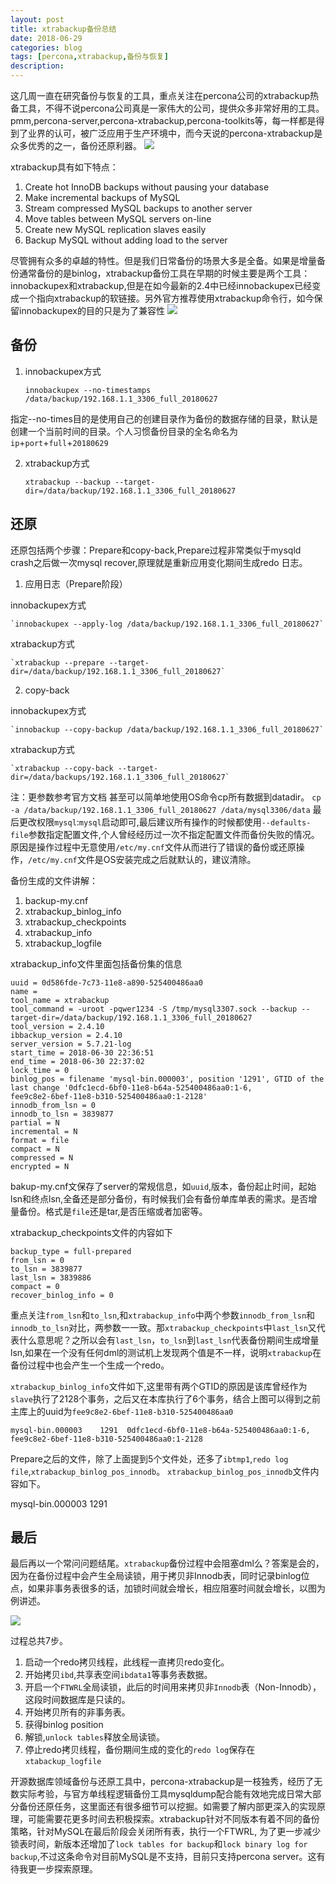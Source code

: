 ```yaml
---
layout: post
title: xtrabackup备份总结
date: 2018-06-29
categories: blog
tags: [percona,xtrabackup,备份与恢复]
description: 
---
```


 这几周一直在研究备份与恢复的工具，重点关注在percona公司的xtrabackup热备工具，不得不说percona公司真是一家伟大的公司，提供众多非常好用的工具。pmm,percona-server,percona-xtrabackup,percona-toolkits等，每一样都是得到了业界的认可，被广泛应用于生产环境中，而今天说的percona-xtrabackup是众多优秀的之一，备份还原利器。
 ![](https://i.imgur.com/zMRNsyt.png)   
    
 xtrabackup具有如下特点： 

 1. Create hot InnoDB backups without pausing your database
 2. Make incremental backups of MySQL
 3. Stream compressed MySQL backups to another server
 4. Move tables between MySQL servers on-line
 5. Create new MySQL replication slaves easily
 6. Backup MySQL without adding load to the server
 
尽管拥有众多的卓越的特性。但是我们日常备份的场景大多是全备。如果是增量备份通常备份的是binlog，xtrabackup备份工具在早期的时候主要是两个工具：innobackupex和xtrabackup,但是在如今最新的2.4中已经innobackupex已经变成一个指向xtrabackup的软链接。另外官方推荐使用xtrabackup命令行，如今保留innobackupex的目的只是为了兼容性
![](https://i.imgur.com/pnV8yDl.png)

## 备份 ##
    
1. innobackupex方式

	`innobackupex --no-timestamps /data/backup/192.168.1.1_3306_full_20180627`

指定--no-times目的是使用自己的创建目录作为备份的数据存储的目录，默认是创建一个当前时间的目录。个人习惯备份目录的全名命名为`ip`+`port`+`full`+`20180629`

2. xtrabackup方式

	`xtrabackup --backup --target-dir=/data/backup/192.168.1.1_3306_full_20180627`

## 还原 ##
还原包括两个步骤：Prepare和copy-back,Prepare过程非常类似于mysqld crash之后做一次mysql recover,原理就是重新应用变化期间生成redo 日志。

1. 应用日志（Prepare阶段）

innobackupex方式

	`innobackupex --apply-log /data/backup/192.168.1.1_3306_full_20180627`

xtrabackup方式

  	`xtrabackup --prepare --target-dir=/data/backup/192.168.1.1_3306_full_20180627`

2. copy-back

innobackupex方式

	`innobackup --copy-backup /data/backup/192.168.1.1_3306_full_20180627`

xtrabackup方式

    `xtrabackup --copy-back --target-dir=/data/backups/192.168.1.1_3306_full_20180627`

注：更参数参考官方文档
甚至可以简单地使用OS命令cp所有数据到datadir。
 `cp -a /data/backup/192.168.1.1_3306_full_20180627 /data/mysql3306/data`
最后更改权限`mysql`:`mysql`启动即可,最后建议所有操作的时候都使用`--defaults-file`参数指定配置文件,个人曾经经历过一次不指定配置文件而备份失败的情况。原因是操作过程中无意使用`/etc/my.cnf`文件从而进行了错误的备份或还原操作，`/etc/my.cnf`文件是OS安装完成之后就默认的，建议清除。

备份生成的文件讲解：

1. backup-my.cnf
1. xtrabackup_binlog_info
2. xtrabackup_checkpoints
3. xtrabackup_info
4. xtrabackup_logfile


xtrabackup_info文件里面包括备份集的信息
>
    uuid = 0d586fde-7c73-11e8-a890-525400486aa0 
    name =  
    tool_name = xtrabackup  
    tool_command = -uroot -pqwer1234 -S /tmp/mysql3307.sock --backup --target-dir=/data/backup/192.168.1.1_3306_full_20180627 
    tool_version = 2.4.10  
    ibbackup_version = 2.4.10  
    server_version = 5.7.21-log  
    start_time = 2018-06-30 22:36:51  
    end_time = 2018-06-30 22:37:02 
    lock_time = 0  
    binlog_pos = filename 'mysql-bin.000003', position '1291', GTID of the last change '0dfc1ecd-6bf0-11e8-b64a-525400486aa0:1-6,
    fee9c8e2-6bef-11e8-b310-525400486aa0:1-2128'  
    innodb_from_lsn = 0 
    innodb_to_lsn = 3839877 
    partial = N  
    incremental = N  
    format = file 
    compact = N 
    compressed = N  
    encrypted = N 

bakup-my.cnf文保存了server的常规信息，如`uuid`,版本，备份起止时间，起始lsn和终点lsn,全备还是部分备份，有时候我们会有备份单库单表的需求。是否增量备份。格式是`file`还是tar,是否压缩或者加密等。

xtrabackup_checkpoints文件的内容如下
>
    backup_type = full-prepared  
    from_lsn = 0  
    to_lsn = 3839877  
    last_lsn = 3839886  
    compact = 0  
    recover_binlog_info = 0 
>

重点关注`from_lsn`和`to_lsn`,和`xtrabackup_info`中两个参数`innodb_from_lsn`和`innodb_to_lsn`对比，两参数一一致。那`xtrabackup_checkpoints`中`last_lsn`又代表什么意思呢？之所以会有`last_lsn`，`to_lsn`到`last_lsn`代表备份期间生成增量lsn,如果在一个没有任何dml的测试机上发现两个值是不一样，说明`xtrabackup`在备份过程中也会产生一个生成一个redo。

`xtrabackup_binlog_info`文件如下,这里带有两个GTID的原因是该库曾经作为`slave`执行了2128个事务，之后又在本库执行了6个事务，结合上图可以得到之前主库上的uuid为`fee9c8e2-6bef-11e8-b310-525400486aa0`
>
    mysql-bin.000003	1291  0dfc1ecd-6bf0-11e8-b64a-525400486aa0:1-6,
    fee9c8e2-6bef-11e8-b310-525400486aa0:1-2128
>

Prepare之后的文件，除了上面提到5个文件处，还多了`ibtmp1`,`redo log file`,`xtrabackup_binlog_pos_innodb`。
`xtrabackup_binlog_pos_innodb`文件内容如下。
>
mysql-bin.000003        1291
>


## 最后 ##
最后再以一个常问问题结尾。`xtrabackup`备份过程中会阻塞dml么？答案是会的，因为在备份过程中会产生全局读锁，用于拷贝非Innodb表，同时记录binlog位点，如果非事务表很多的话，加锁时间就会增长，相应阻塞时间就会增长，以图为例讲述。

![](https://i.imgur.com/pHYMYF2.png)

过程总共7步。

1.  启动一个redo拷贝线程，此线程一直拷贝redo变化。
2.  开始拷贝`ibd`,共享表空间`ibdata1`等事务表数据。
3.  开启一个`FTWRL`全局读锁，此后的时间用来拷贝非`Innodb`表（Non-Innodb），这段时间数据库是只读的。
4.  开始拷贝所有的非事务表。
5.  获得binlog position
6.  解锁,`unlock tables`释放全局读锁。
7.  停止redo拷贝线程，备份期间生成的变化的`redo log`保存在`xtabackup_logfile`

开源数据库领域备份与还原工具中，percona-xtrabackup是一枝独秀，经历了无数实际考验，与官方单线程逻辑备份工具mysqldump配合能有效地完成日常大部分备份还原任务，这里面还有很多细节可以挖掘。如需要了解内部更深入的实现原理，可能需要花更多时间去积极探索。xtrabackup针对不同版本有着不同的备份策略，针对MySQL在最后阶段会关闭所有表，执行一个FTWRL, 为了更一步减少锁表时间，新版本还增加了`lock tables for backup`和`lock binary log for backup`,不过这条命令对目前MySQL是不支持，目前只支持percona server。这有待我更一步探索原理。